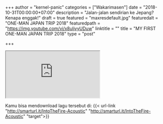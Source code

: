 +++
author = "kernel-panic"
categories = ["Wakarimasen"]
date = "2018-10-31T00:00:00+07:00"
description = "Jalan-jalan sendirian ke Jepang? Kenapa enggak!"
draft = true
featured = "maxresdefault.jpg"
featuredalt = "ONE-MAN JAPAN TRIP 2018"
featuredpath = "https://img.youtube.com/vi/x8uljvyUDuw"
linktitle = ""
title = "MY FIRST ONE-MAN JAPAN TRIP 2018"
type = "post"

+++

<div class="videoyoutube"><div class="video-responsive"> <iframe allowfullscreen="1" class="embedded-video-large" src="https://www.dailymotion.com/embed/video/x6wg3u5"></iframe></div></div>

Kamu bisa mendownload lagu tersebut di: {{< url-link "http://smarturl.it/IntoTheFire-Acoustic" "http://smarturl.it/IntoTheFire-Acoustic" "target">}}